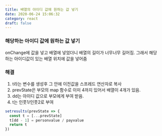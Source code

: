 ```yaml
---
title: 배열의 아이디 값에 원하는 값 넣기
date: 2020-06-24 15:06:32
category: react
draft: false
---
```


### 해당하는 아이디 값에 원하는 값 넣기

onChange에 값을 넣고 배열에 넣었더니 배열의 길이가 너무너무 길어짐.
그래서 해당하는 아이디값이 있는 배열 위치에 값을 넣어줌

### 해결

1. t라는 변수를 생성후 그 안에 이전값을 스프레드 연산자로 복사
2. prevState은 부모의 map 함수로 이미 4까지 있어서 배열이 4개가 있음.
3. dd는 아이디 값으로 부모에게 부여 받음.
4. t는 인풋1/인풋2로 부여

```javascript
setresults(prevState => {
  const t = [...prevState]
  t[dd - 1] = personvalue / payvalue
  return t
})
```

<!-- 참고: 더치프로젝트 main.js -->
